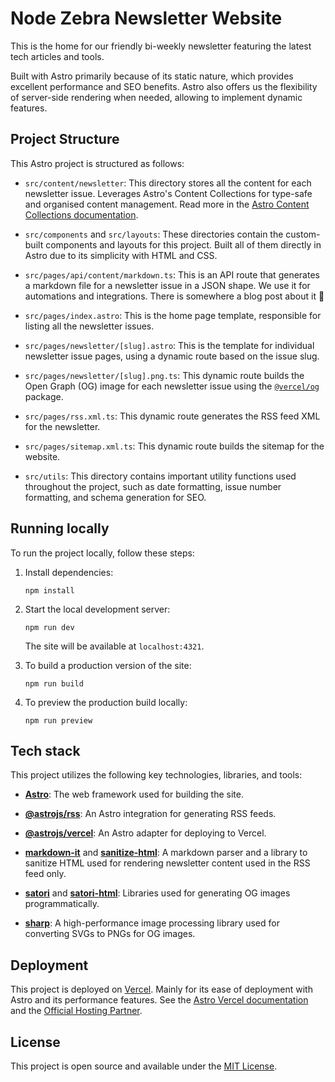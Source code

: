 # Node Zebra Newsletter Website

This is the home for our friendly bi-weekly newsletter featuring the latest tech articles and tools.

Built with Astro primarily because of its static nature, which provides excellent performance and SEO benefits. Astro also offers us the flexibility of server-side rendering when needed, allowing to implement dynamic features.

## Project Structure

This Astro project is structured as follows:

-   `src/content/newsletter`: This directory stores all the content for each newsletter issue. Leverages Astro's Content Collections for type-safe and organised content management. Read more in the [Astro Content Collections documentation](https://docs.astro.build/en/guides/content-collections/).
    
-   `src/components` and `src/layouts`: These directories contain the custom-built components and layouts for this project. Built all of them directly in Astro due to its simplicity with HTML and CSS.
    
-   `src/pages/api/content/markdown.ts`: This is an API route that generates a markdown file for a newsletter issue in a JSON shape. We use it for automations and integrations. There is somewhere a blog post about it 🤫
    
-   `src/pages/index.astro`: This is the home page template, responsible for listing all the newsletter issues.
    
-   `src/pages/newsletter/[slug].astro`: This is the template for individual newsletter issue pages, using a dynamic route based on the issue slug.
    
-   `src/pages/newsletter/[slug].png.ts`: This dynamic route builds the Open Graph (OG) image for each newsletter issue using the [`@vercel/og`](https://vercel.com/docs/og-image-generation) package.
    
-   `src/pages/rss.xml.ts`: This dynamic route generates the RSS feed XML for the newsletter. 
    
-   `src/pages/sitemap.xml.ts`: This dynamic route builds the sitemap for the website.
    
-   `src/utils`: This directory contains important utility functions used throughout the project, such as date formatting, issue number formatting, and schema generation for SEO.
    
## Running locally

To run the project locally, follow these steps:

1.  Install dependencies:
    
    ```
    npm install
    ```
    
2.  Start the local development server:
    
    ```
    npm run dev
    ```
    
    The site will be available at `localhost:4321`.
    
3.  To build a production version of the site:
    
    ```
    npm run build
    ```
    
4.  To preview the production build locally:
    
    ```
    npm run preview
    ```

## Tech stack

This project utilizes the following key technologies, libraries, and tools:

-   [**Astro**](https://astro.build/ "null"): The web framework used for building the site.
    
-   [**@astrojs/rss**](https://docs.astro.build/en/guides/rss/ "null"): An Astro integration for generating RSS feeds.
    
-   [**@astrojs/vercel**](https://docs.astro.build/en/guides/integrations-guide/vercel/ "null"): An Astro adapter for deploying to Vercel.
    
-   [**markdown-it**](https://github.com/markdown-it/markdown-it "null") and  [**sanitize-html**](https://github.com/apostrophecms/sanitize-html "null"): A markdown parser and a library to sanitize HTML used for rendering newsletter content used in the RSS feed only. 
    
-   [**satori**](https://github.com/vercel/satori "null") and [**satori-html**](https://github.com/vercel/satori "null"): Libraries used for generating OG images programmatically.
    
-   [**sharp**](https://github.com/lovell/sharp "null"): A high-performance image processing library used for converting SVGs to PNGs for OG images.


## Deployment

This project is deployed on [Vercel](https://vercel.com/ "null"). Mainly for its ease of deployment with Astro and its performance features. See the [Astro Vercel documentation](https://docs.astro.build/en/guides/integrations-guide/vercel/ "null") and the [Official Hosting Partner](https://astro.build/blog/vercel-official-hosting-partner/).

## License

This project is open source and available under the [MIT License](LICENSE).